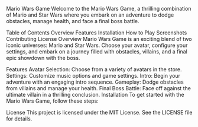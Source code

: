 Mario Wars Game
Welcome to the Mario Wars Game, a thrilling combination of Mario and Star Wars where you embark on an adventure to dodge obstacles, manage health, and face a final boss battle.

Table of Contents
Overview
Features
Installation
How to Play
Screenshots
Contributing
License
Overview
Mario Wars Game is an exciting blend of two iconic universes: Mario and Star Wars. Choose your avatar, configure your settings, and embark on a journey filled with obstacles, villains, and a final epic showdown with the boss.

Features
Avatar Selection: Choose from a variety of avatars in the store.
Settings: Customize music options and game settings.
Intro: Begin your adventure with an engaging intro sequence.
Gameplay: Dodge obstacles from villains and manage your health.
Final Boss Battle: Face off against the ultimate villain in a thrilling conclusion.
Installation
To get started with the Mario Wars Game, follow these steps:


License
This project is licensed under the MIT License. See the LICENSE file for details.